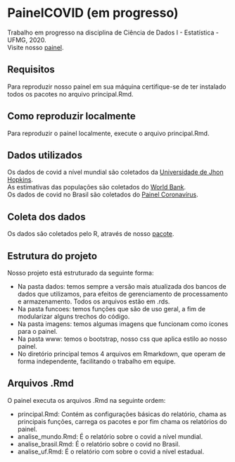 # PainelCOVID (em progresso)
Trabalho em progresso na disciplina de Ciência de Dados I - Estatística - UFMG, 2020.  
Visite nosso [painel](https://luckermos.shinyapps.io/painelcovid/).

## Requisitos
Para reproduzir nosso painel em sua máquina certifique-se de ter instalado todos os pacotes no arquivo principal.Rmd.

## Como reproduzir localmente
Para reproduzir o painel localmente, execute o arquivo principal.Rmd.

## Dados utilizados
Os dados de covid a nível mundial são coletados da [Universidade de Jhon Hopkins](https://github.com/CSSEGISandData/COVID-19).    
As estimativas das populações são coletados do [World Bank](https://data.worldbank.org/indicator/SP.POP.TOTL).    
Os dados de covid no Brasil são coletados do [Painel Coronavírus](https://covid.saude.gov.br/).    

## Coleta dos dados
Os dados são coletados pelo R, através de nosso [pacote](https://github.com/sjlva/covidRdata).

## Estrutura do projeto
Nosso projeto está estruturado da seguinte forma:
- Na pasta dados: temos sempre a versão mais atualizada dos bancos de dados que utilizamos, para efeitos de gerenciamento de processamento e armazenamento. Todos os arquivos estão em .rds.  
- Na pasta funcoes: temos funções que são de uso geral, a fim de modularizar alguns trechos do código.  
- Na pasta imagens: temos algumas imagens que funcionam como ícones para o painel.  
- Na pasta www: temos o bootstrap, nosso css que aplica estilo ao nosso painel.
- No diretório principal temos 4 arquivos em Rmarkdown, que operam de forma independente, facilitando o trabalho em equipe.

## Arquivos .Rmd
O painel executa os arquivos .Rmd na seguinte ordem:
- principal.Rmd: Contém as configurações básicas do relatório, chama as principais funções, carrega os pacotes e por fim chama os relatórios do painel.
- analise_mundo.Rmd: É o relatório sobre o covid a nível mundial.
- analise_brasil.Rmd: É o relatório sobre o covid no Brasil.
- analise_uf.Rmd: É o relatório com sobre o covid a nível estadual.







